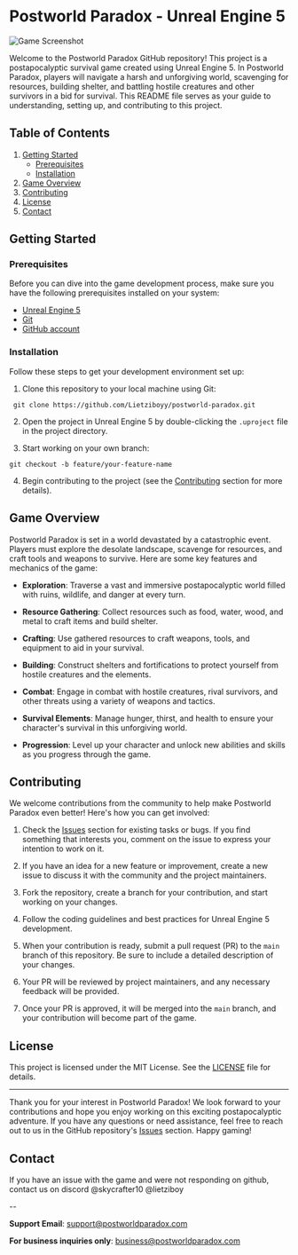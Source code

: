 # Postworld Paradox - Unreal Engine 5

![Game Screenshot](screenshot.png)

Welcome to the Postworld Paradox GitHub repository! This project is a postapocalyptic survival game created using Unreal Engine 5. In Postworld Paradox, players will navigate a harsh and unforgiving world, scavenging for resources, building shelter, and battling hostile creatures and other survivors in a bid for survival. This README file serves as your guide to understanding, setting up, and contributing to this project.

## Table of Contents

1. [Getting Started](#getting-started)
   - [Prerequisites](#prerequisites)
   - [Installation](#installation)
2. [Game Overview](#game-overview)
3. [Contributing](#contributing)
4. [License](#license)
5. [Contact](#contact)

## Getting Started

### Prerequisites

Before you can dive into the game development process, make sure you have the following prerequisites installed on your system:

- [Unreal Engine 5](https://www.unrealengine.com/en-US/ue5)
- [Git](https://git-scm.com/)
- [GitHub account](https://github.com/)

### Installation

Follow these steps to get your development environment set up:

1. Clone this repository to your local machine using Git:
```console
 git clone https://github.com/Lietziboyy/postworld-paradox.git
```
2. Open the project in Unreal Engine 5 by double-clicking the `.uproject` file in the project directory.

3. Start working on your own branch:
 ```console
 git checkout -b feature/your-feature-name
```

4. Begin contributing to the project (see the [Contributing](#contributing) section for more details).

## Game Overview

Postworld Paradox is set in a world devastated by a catastrophic event. Players must explore the desolate landscape, scavenge for resources, and craft tools and weapons to survive. Here are some key features and mechanics of the game:

- **Exploration**: Traverse a vast and immersive postapocalyptic world filled with ruins, wildlife, and danger at every turn.

- **Resource Gathering**: Collect resources such as food, water, wood, and metal to craft items and build shelter.

- **Crafting**: Use gathered resources to craft weapons, tools, and equipment to aid in your survival.

- **Building**: Construct shelters and fortifications to protect yourself from hostile creatures and the elements.

- **Combat**: Engage in combat with hostile creatures, rival survivors, and other threats using a variety of weapons and tactics.

- **Survival Elements**: Manage hunger, thirst, and health to ensure your character's survival in this unforgiving world.

- **Progression**: Level up your character and unlock new abilities and skills as you progress through the game.

## Contributing

We welcome contributions from the community to help make Postworld Paradox even better! Here's how you can get involved:

1. Check the [Issues](https://github.com/Lietziboyy/postworld-paradox/issues) section for existing tasks or bugs. If you find something that interests you, comment on the issue to express your intention to work on it.

2. If you have an idea for a new feature or improvement, create a new issue to discuss it with the community and the project maintainers.

3. Fork the repository, create a branch for your contribution, and start working on your changes.

4. Follow the coding guidelines and best practices for Unreal Engine 5 development.

5. When your contribution is ready, submit a pull request (PR) to the `main` branch of this repository. Be sure to include a detailed description of your changes.

6. Your PR will be reviewed by project maintainers, and any necessary feedback will be provided.

7. Once your PR is approved, it will be merged into the `main` branch, and your contribution will become part of the game.

## License

This project is licensed under the MIT License. See the [LICENSE](LICENSE) file for details.

---

Thank you for your interest in Postworld Paradox! We look forward to your contributions and hope you enjoy working on this exciting postapocalyptic adventure. If you have any questions or need assistance, feel free to reach out to us in the GitHub repository's [Issues](https://github.com/Lietziboyy/postworld-paradox/issues) section. Happy gaming!

## Contact
If you have an issue with the game and were not responding on github, contact us on discord @skycrafter10 @lietziboy

--

**Support Email**: support@postworldparadox.com

**For business inquiries only**: business@postworldparadox.com
